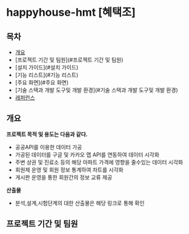 # happyhouse-hmt [혜택조]
## 목차
  - [개요](#개요) 
  - [프로젝트 기간 및 팀원](#프로젝트 기간 및 팀원) 
  - [설치 가이드](#설치 가이드)
  - [기능 리스트](#기능 리스트)
  - [주요 화면](#주요 화면)
  - [기술 스택과 개발 도구및 개발 환경](#기술 스택과 개발 도구및 개발 환경)
  - [레퍼런스](#레퍼런스)

## 개요

**프로젝트 목적 및 용도는 다음과 같다.**
- 공공API를 이용한 데이터 가공
- 가공된 데이터를 구글 및 카카오 맵 API를 연동하여 데이터 시각화
- 주변 상권 및 진료소 등의 해당 아파트 가격에 영향을 줄수있는 데이터 시각화
- 회원제 운영 및 회원 정보 통계하여 차트를 시각화
- 게시판 운영을 통한 회원간의 정보 교류 제공

**산출물**
- 분석,설계,시험단계의 대한 산출물은 해당 링크로 통해 확인


## 프로젝트 기간 및 팀원
